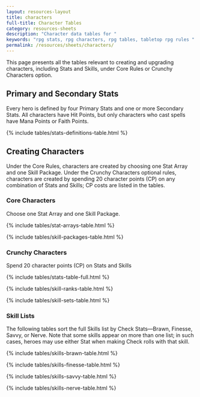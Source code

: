 ```yaml
---
layout: resources-layout
title: characters
full-title: Character Tables
category: resources-sheets
description: "Character data tables for "
keywords: "rpg stats, rpg characters, rpg tables, tabletop rpg rules "
permalink: /resources/sheets/characters/
---
```


<p>This page presents all the tables relevant to creating and upgrading characters, including Stats and Skills, under Core Rules or Crunchy Characters option.</p>

<h2>Primary and <span class="no-break">Secondary Stats</span></h2>

<p>Every hero is defined by four Primary Stats and one or more Secondary Stats. All characters have Hit Points, but only characters who cast spells have Mana Points or Faith Points.</p>

{% include tables/stats-definitions-table.html %}

<h2>Creating Characters</h2>
<p>Under the Core Rules, characters are created by choosing one Stat Array and one Skill Package. Under the Crunchy Characters optional rules, characters are created by spending 20 character points (CP) on any combination of Stats and Skills; CP costs are listed in the tables.

<h3>Core Characters</h3>

<p>Choose one Stat Array and one Skill Package.</p>

{% include tables/stat-arrays-table.html %}

{% include tables/skill-packages-table.html %}

<h3 class="new-page">Crunchy Characters</h3>

<p>Spend 20 character points (CP) on Stats and Skills</p>

{% include tables/stats-table-full.html %}

{% include tables/skill-ranks-table.html %}

{% include tables/skill-sets-table.html %}

<h3 class="new-page">Skill Lists</h3>

<p>The following tables sort the full Skills list by Check Stats&mdash;Brawn, Finesse, Savvy, or Nerve. Note that some skills appear on more than one list; in such cases, heroes may use either Stat when making Check rolls with that skill.</p>

{% include tables/skills-brawn-table.html %}

{% include tables/skills-finesse-table.html %}

{% include tables/skills-savvy-table.html %}

{% include tables/skills-nerve-table.html %}

